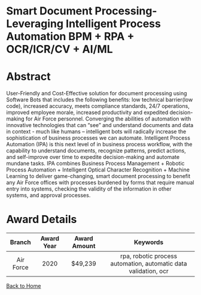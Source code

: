 
Smart Document Processing- Leveraging Intelligent Process Automation BPM + RPA + OCR/ICR/CV + AI/ML
===================================================================================================

# Abstract


User-Friendly and Cost-Effective solution for document processing using Software Bots that includes the following benefits: low technical barrier(low code), increased accuracy, meets compliance standards, 24/7 operations, improved employee morale, increased productivity and expedited decision-making for Air Force personnel. Converging the abilities of automation with innovative technologies that can “see” and understand documents and data in context - much like humans – intelligent bots will radically increase the sophistication of business processes we can automate. Intelligent Process Automation (IPA) is this next level of in business process workflow, with the capability to understand documents, recognize patterns, predict actions, and self-improve over time to expedite decision-making and automate mundane tasks. IPA combines Business Process Management + Robotic Process Automation + Intelligent Optical Character Recognition + Machine Learning to deliver game-changing, smart document processing to benefit any Air Force offices with processes burdened by forms that require manual entry into systems, checking the validity of the information in other systems, and approval processes.  

# Award Details

|Branch|Award Year|Award Amount|Keywords|
| :---: | :---: | :---: | :---: |
|Air Force|2020|$49,239|rpa, robotic process automation, automatic data validation, ocr|
  
  


[Back to Home](https://github.com/chrischow/dod_sbir_awards/Reports/DJ/#1738)